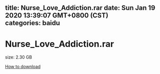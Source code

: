 
title: Nurse_Love_Addiction.rar
date: Sun Jan 19 2020 13:39:07 GMT+0800 (CST)    
categories: baidu
---

# Nurse_Love_Addiction.rar
size: 2.30 GB
 
 

[How to download](https://bpcam.bemobtrk.com/go/2ceec3aa-1ca2-46d6-b9ff-aaa5c184517c?jno=4268)